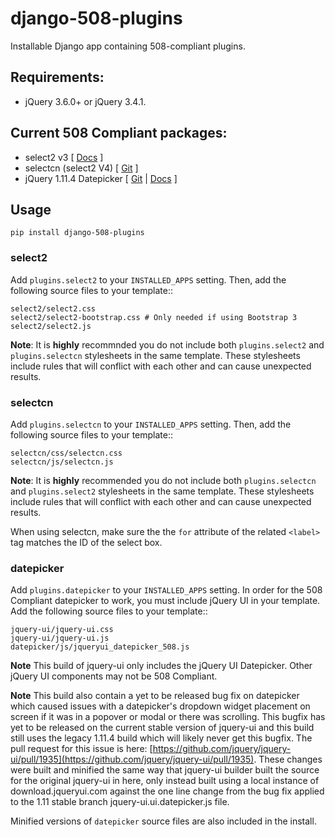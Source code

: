 # django-508-plugins
Installable Django app containing 508-compliant plugins.

## Requirements:

* jQuery 3.6.0+ or jQuery 3.4.1.

## Current 508 Compliant packages:

* select2 v3 [ [Docs](https://select2.github.io/select2/) ]
* selectcn (select2 V4) [ [Git](https://git.imsweb.com/chen/selectcn) ]
* jQuery 1.11.4 Datepicker [ [Git](https://github.com/jquery/jquery-ui) | [Docs](https://api.jqueryui.com/datepicker/) ]

## Usage

```
pip install django-508-plugins
```

### select2

Add `plugins.select2` to your `INSTALLED_APPS` setting.  Then, add the following source files to your template::

    select2/select2.css
    select2/select2-bootstrap.css # Only needed if using Bootstrap 3
    select2/select2.js

**Note**:  It is **highly** recommnded you do not include both `plugins.select2` and `plugins.selectcn` stylesheets in the same template.  These stylesheets include rules that will conflict with each other and can cause unexpected results.

### selectcn


Add `plugins.selectcn` to your `INSTALLED_APPS` setting.  Then, add the following source files to your template::

    selectcn/css/selectcn.css
    selectcn/js/selectcn.js

**Note**:  It is **highly** recommended you do not include both `plugins.selectcn` and `plugins.select2` stylesheets in the same template.  These stylesheets include rules that will conflict with each other and can cause unexpected results.

When using selectcn, make sure the the `for` attribute of the related `<label>` tag matches the ID of the select box.

### datepicker

Add `plugins.datepicker` to your `INSTALLED_APPS` setting.  In order for the 508 Compliant datepicker to work, you must include jQuery UI in your template. Add the following source files to your template::

    jquery-ui/jquery-ui.css
    jquery-ui/jquery-ui.js
    datepicker/js/jqueryui_datepicker_508.js

**Note** This build of jquery-ui only includes the jQuery UI Datepicker.  Other jQuery UI components may not be 508 Compliant.

**Note** This build also contain a yet to be released bug fix on datepicker which caused issues with a datepicker's dropdown widget placement on screen if it was in a popover or modal or there was scrolling. This bugfix has yet to be released on the current stable version of jquery-ui and this build still uses the legacy 1.11.4 build which will likely never get this bugfix. The pull request for this issue is here: [https://github.com/jquery/jquery-ui/pull/1935](https://github.com/jquery/jquery-ui/pull/1935). These changes were built and minified the same way that jquery-ui builder built the source for the original jquery-ui in here, only instead built using a local instance of download.jqueryui.com against the one line change from the bug fix applied to the 1.11 stable branch jquery-ui.ui.datepicker.js file.

Minified versions of `datepicker` source files are also included in the install.
